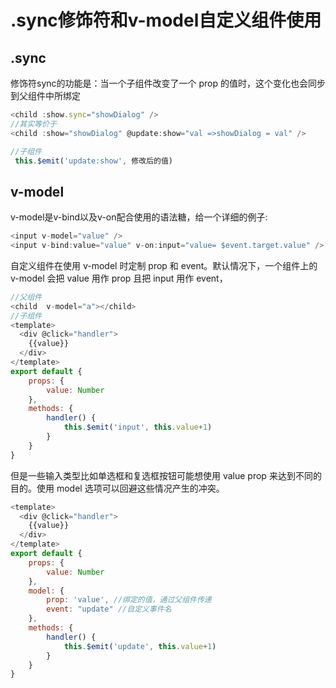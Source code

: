 # .sync修饰符和v-model自定义组件使用


.sync
---
修饰符sync的功能是：当一个子组件改变了一个 prop 的值时，这个变化也会同步到父组件中所绑定
```js
<child :show.sync="showDialog" />
//其实等价于
<child :show="showDialog" @update:show="val =>showDialog = val" />

//子组件
 this.$emit('update:show', 修改后的值)

```

v-model
---
v-model是v-bind以及v-on配合使用的语法糖，给一个详细的例子:
```js
<input v-model="value" />
<input v-bind:value="value" v-on:input="value= $event.target.value" />
```
自定义组件在使用 v-model 时定制 prop 和 event。默认情况下，一个组件上的 v-model 会把 value 用作 prop 且把 input 用作 event，
```js
//父组件
<child  v-model="a"></child>
//子组件
<template>
  <div @click="handler">
    {{value}}
  </div>
</template>
export default {
    props: {
        value: Number
    },
    methods: {
        handler() {
            this.$emit('input', this.value+1)
        }
    }
}
```
但是一些输入类型比如单选框和复选框按钮可能想使用 value prop 来达到不同的目的。使用 model 选项可以回避这些情况产生的冲突。
```js
<template>
  <div @click="handler">
    {{value}}
  </div>
</template>
export default {
    props: {
        value: Number
    },
    model: {
        prop: 'value', //绑定的值，通过父组件传递
        event: "update" //自定义事件名
    },
    methods: {
        handler() {
            this.$emit('update', this.value+1)
        }
    }
}
```